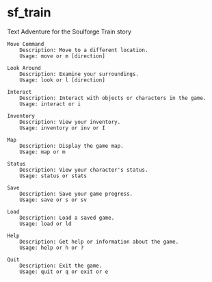 # sf_train
Text Adventure for the Soulforge Train story

    Move Command
        Description: Move to a different location.
        Usage: move or m [direction]

    Look Around
        Description: Examine your surroundings.
        Usage: look or l [direction]

    Interact
        Description: Interact with objects or characters in the game.
        Usage: interact or i

    Inventory
        Description: View your inventory.
        Usage: inventory or inv or I

    Map
        Description: Display the game map.
        Usage: map or m

    Status
        Description: View your character's status.
        Usage: status or stats

    Save
        Description: Save your game progress.
        Usage: save or s or sv

    Load
        Description: Load a saved game.
        Usage: load or ld

    Help
        Description: Get help or information about the game.
        Usage: help or h or ?

    Quit
        Description: Exit the game.
        Usage: quit or q or exit or e
